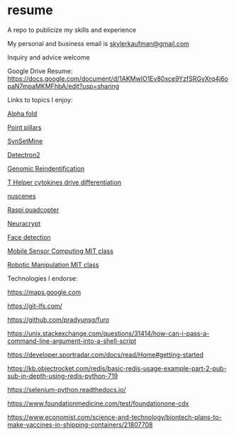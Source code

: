 # resume
A repo to publicize my skills and experience

My personal and business email is skylerkaufman@gmail.com

Inquiry and advice welcome

Google Drive Resume: https://docs.google.com/document/d/1AKMwIO1Ev80xce9YzfSRGvXrq4j6opaN7mpaMKMFhbA/edit?usp=sharing


Links to topics I enjoy:

[Alpha fold](https://www.deepmind.com/research/highlighted-research/alphafold)

[Point pillars](https://openaccess.thecvf.com/content_CVPR_2019/papers/Lang_PointPillars_Fast_Encoders_for_Object_Detection_From_Point_Clouds_CVPR_2019_paper.pdf)

[SynSetMine](https://arxiv.org/pdf/1811.07032.pdf)

[Detectron2](https://colab.research.google.com/drive/16jcaJoc6bCFAQ96jDe2HwtXj7BMD_-m5)

[Genomic Reindentification](https://academic.oup.com/bioinformatics/article/35/3/365/5056754)

[T Helper cytokines drive differentiation](https://www.sciencedirect.com/science/article/pii/S0092867418313163)

[nuscenes](https://www.nuscenes.org/nuscenes)

[Raspi quadcopter](https://courses.ece.cornell.edu/ece5990/ECE5725_Fall2017_projects/Autonomous_Quadcopter_PublishOutput/Main.html)

[Neuracrypt](https://arxiv.org/pdf/2106.02484.pdf)

[Face detection](https://learnopencv.com/face-detection-opencv-dlib-and-deep-learning-c-python/)

[Mobile Sensor Computing MIT class](https://6808.github.io/calendar.html)

[Robotic Manipulation MIT class](https://manipulation.csail.mit.edu/)


Technologies I endorse:

https://maps.google.com

https://git-lfs.com/

https://github.com/pradyunsg/furo

https://unix.stackexchange.com/questions/31414/how-can-i-pass-a-command-line-argument-into-a-shell-script

https://developer.sportradar.com/docs/read/Home#getting-started

https://kb.objectrocket.com/redis/basic-redis-usage-example-part-2-pub-sub-in-depth-using-redis-python-719

https://selenium-python.readthedocs.io/

https://www.foundationmedicine.com/test/foundationone-cdx

https://www.economist.com/science-and-technology/biontech-plans-to-make-vaccines-in-shipping-containers/21807708
